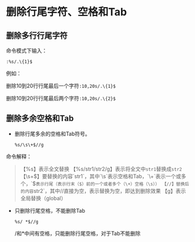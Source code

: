 # 删除行尾字符、空格和Tab


## 删除多行行尾字符
命令模式下输入：

```
:%s/.\{1}$
```
例如：

删除10到20行行尾最后一个字符`:10,20s/.\{1}$`

删除10到20行行尾最后两个字符`:10,20s/.\{2}$`

## 删除多余空格和Tab

- 删除行尾多余的空格和Tab符号。

  ```
  %s/\s\+$//g
  ```

命令解释：
> 【%s】表示全文替换
> 【%s/str1/str2/g】表示将全文中`str1`替换成`str2`
> 【\s\+$】要替换的内容`str1`，其中`\s`表示空格和Tab，`\+`表示一个或多个，`$`表示行尾（表示行末（$）前的一个或者多个（\+）空格（\s））
> 【//】替换后的内容`str2`，其中//直接为空，表示替换为空，即达到删除效果
> 【g】表示全局替换（global）

- 只删除行尾空格，不能删除Tab

  ```
  %s/ *$//g
  ```
  /和*中间有空格，只能删除行尾空格，对于Tab不能删除

